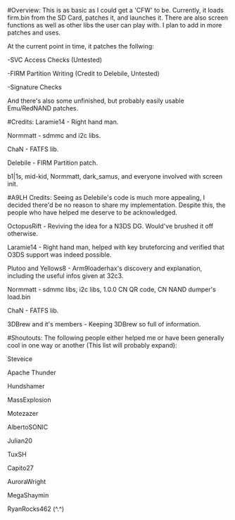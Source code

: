#Overview:
This is as basic as I could get a 'CFW' to be. Currently, it loads firm.bin from the SD Card, patches it, and launches it.
There are also screen functions as well as other libs the user can play with. I plan to add in more patches and uses.

At the current point in time, it patches the follwing:

-SVC Access Checks (Untested)

-FIRM Partition Writing (Credit to Delebile, Untested)

-Signature Checks

And there's also some unfinished, but probably easily usable Emu/RedNAND patches.

#Credits:
Laramie14 - Right hand man.

Normmatt - sdmmc and i2c libs.

ChaN - FATFS lib.

Delebile - FIRM Partition patch.

b1|1s, mid-kid, Normmatt, dark_samus, and everyone involved with screen init.

#A9LH Credits:
Seeing as Delebile's code is much more appealing, I decided there'd be no reason to share my implementation. Despite this,
the people who have helped me deserve to be acknowledged.

OctopusRift - Reviving the idea for a N3DS DG. Would've brushed it off otherwise.

Laramie14 - Right hand man, helped with key bruteforcing and verified that O3DS support was indeed possible.

Plutoo and Yellows8 - Arm9loaderhax's discovery and explanation, including the useful infos given at 32c3.

Normmatt - sdmmc libs, i2c libs, 1.0.0 CN QR code, CN NAND dumper's load.bin

ChaN - FATFS lib.

3DBrew and it's members - Keeping 3DBrew so full of information.

#Shoutouts:
The following people either helped me or have been generally cool in one way or another (This list will probably expand):

Steveice

Apache Thunder

Hundshamer

MassExplosion

Motezazer

AlbertoSONIC

Julian20

TuxSH

Capito27

AuroraWright

MegaShaymin

RyanRocks462 (^.^)
